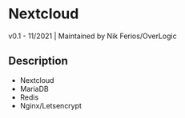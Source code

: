 # Nextcloud
v0.1 - 11/2021 | Maintained by Nik Ferios/OverLogic

## Description
- Nextcloud
- MariaDB
- Redis
- Nginx/Letsencrypt
